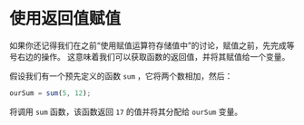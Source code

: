 # 使用返回值赋值

如果你还记得我们在之前“使用赋值运算符存储值中”的讨论，赋值之前，先完成等号右边的操作。 这意味着我们可以获取函数的返回值，并将其赋值给一个变量。

假设我们有一个预先定义的函数 `sum` ，它将两个数相加，然后：

```javascript
ourSum = sum(5, 12);
```

将调用 `sum` 函数，该函数返回 `17` 的值并将其分配给 `ourSum` 变量。